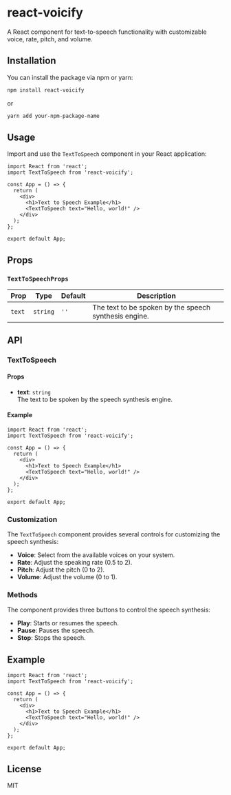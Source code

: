 # react-voicify

A React component for text-to-speech functionality with customizable voice, rate, pitch, and volume.

## Installation

You can install the package via npm or yarn:

```bash
npm install react-voicify
```

or

```bash
yarn add your-npm-package-name
```

## Usage

Import and use the `TextToSpeech` component in your React application:

```tsx
import React from 'react';
import TextToSpeech from 'react-voicify';

const App = () => {
  return (
    <div>
      <h1>Text to Speech Example</h1>
      <TextToSpeech text="Hello, world!" />
    </div>
  );
};

export default App;
```

## Props

### `TextToSpeechProps`

| Prop  | Type   | Default | Description                    |
|-------|--------|---------|--------------------------------|
| `text`| `string` | `''`   | The text to be spoken by the speech synthesis engine. |

## API

### TextToSpeech

#### Props

- **text**: `string`  
  The text to be spoken by the speech synthesis engine.

#### Example

```tsx
import React from 'react';
import TextToSpeech from 'react-voicify';

const App = () => {
  return (
    <div>
      <h1>Text to Speech Example</h1>
      <TextToSpeech text="Hello, world!" />
    </div>
  );
};

export default App;
```

### Customization

The `TextToSpeech` component provides several controls for customizing the speech synthesis:

- **Voice**: Select from the available voices on your system.
- **Rate**: Adjust the speaking rate (0.5 to 2).
- **Pitch**: Adjust the pitch (0 to 2).
- **Volume**: Adjust the volume (0 to 1).

### Methods

The component provides three buttons to control the speech synthesis:

- **Play**: Starts or resumes the speech.
- **Pause**: Pauses the speech.
- **Stop**: Stops the speech.

## Example

```tsx
import React from 'react';
import TextToSpeech from 'react-voicify';

const App = () => {
  return (
    <div>
      <h1>Text to Speech Example</h1>
      <TextToSpeech text="Hello, world!" />
    </div>
  );
};

export default App;
```

## License

MIT
